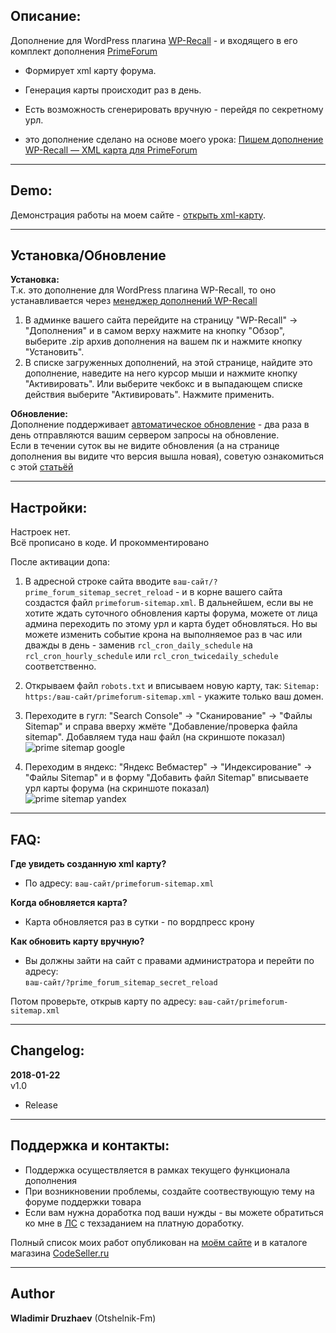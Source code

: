 ## Описание:  

Дополнение для WordPress плагина [WP-Recall](https://wordpress.org/plugins/wp-recall/) - и входящего в его комплект дополнения [PrimeForum](https://codeseller.ru/products/primeforum/)  
- Формирует xml карту форума.  
- Генерация карты происходит раз в день.  
- Есть возможность сгенерировать вручную - перейдя по секретному урл.  

- это дополнение сделано на основе моего урока: [Пишем дополнение WP-Recall — XML карта для PrimeForum](https://codeseller.ru/post-group/pishem-dopolnenie-wp-recall-karta-dlya-primeforum/)  
------------------------------


## Demo:  

Демонстрация работы на моем сайте - [открыть xml-карту](https://otshelnik-fm.ru/primeforum-sitemap.xml).  

------------------------------

## Установка/Обновление  

**Установка:**  
Т.к. это дополнение для WordPress плагина WP-Recall, то оно устанавливается через [менеджер дополнений WP-Recall](https://codeseller.ru/obshhie-svedeniya-o-dopolneniyax-wp-recall/)  

1. В админке вашего сайта перейдите на страницу "WP-Recall" -> "Дополнения" и в самом верху нажмите на кнопку "Обзор", выберите .zip архив дополнения на вашем пк и нажмите кнопку "Установить".  
2. В списке загруженных дополнений, на этой странице, найдите это дополнение, наведите на него курсор мыши и нажмите кнопку "Активировать". Или выберите чекбокс и в выпадающем списке действия выберите "Активировать". Нажмите применить.  


**Обновление:**  
Дополнение поддерживает [автоматическое обновление](https://codeseller.ru/avtomaticheskie-obnovleniya-dopolnenij-plagina-wp-recall/) - два раза в день отправляются вашим сервером запросы на обновление.  
Если в течении суток вы не видите обновления (а на странице дополнения вы видите что версия вышла новая), советую ознакомиться с этой [статьёй](https://codeseller.ru/post-group/rabota-wordpress-krona-cron-prinuditelnoe-vypolnenie-kron-zadach-dlya-wp-recall/) 

------------------------------

## Настройки:  
Настроек нет.  
Всё прописано в коде. И прокомментировано  

После активации допа:  

1. В адресной строке сайта вводите `ваш-сайт/?prime_forum_sitemap_secret_reload` - и в корне вашего сайта создастся файл `primeforum-sitemap.xml`. В дальнейшем, если вы не хотите ждать суточного обновления карты форума, можете от лица админа переходить по этому урл и карта будет обновляться. Но вы можете изменить событие крона на выполняемое раз в час или дважды в день - заменив `rcl_cron_daily_schedule` на `rcl_cron_hourly_schedule` или `rcl_cron_twicedaily_schedule` соответственно.  

2. Открываем файл `robots.txt` и вписываем новую карту, так: `Sitemap: https:/ваш-сайт/primeforum-sitemap.xml` - укажите только ваш домен.  

3. Переходите в гугл: "Search Console" -> "Сканирование" -> "Файлы Sitemap" и справа вверху жмёте "Добавление/проверка файла sitemap". Добавляем туда наш файл (на скриншоте показал)  
![prime sitemap google](https://user-images.githubusercontent.com/26385490/35199673-a8e44cb4-ff1a-11e7-9400-a421808939ca.png)  

4. Переходим в яндекс: "Яндекс Вебмастер" -> "Индексирование" -> "Файлы Sitemap" и в форму "Добавить файл Sitemap" вписываете урл карты форума (на скриншоте показал)  
![prime sitemap yandex](https://user-images.githubusercontent.com/26385490/35199672-a8c3b774-ff1a-11e7-8ada-fcf2663defb5.png)  

------------------------------

## FAQ:   
**Где увидеть созданную xml карту?**  
- По адресу: `ваш-сайт/primeforum-sitemap.xml`  


**Когда обновляется карта?**  
- Карта обновляется раз в сутки - по вордпресс крону  


**Как обновить карту вручную?**  
- Вы должны зайти на сайт с правами администратора и перейти по адресу:  
`ваш-сайт/?prime_forum_sitemap_secret_reload`  

Потом проверьте, открыв карту по адресу: `ваш-сайт/primeforum-sitemap.xml`  

------------------------------

## Changelog:  
**2018-01-22**  
v1.0  
* Release  

------------------------------

## Поддержка и контакты:  

* Поддержка осуществляется в рамках текущего функционала дополнения  
* При возникновении проблемы, создайте соотвествующую тему на форуме поддержки товара  
* Если вам нужна доработка под ваши нужды - вы можете обратиться ко мне в [ЛС](https://codeseller.ru/author/otshelnik-fm/?tab=chat) с техзаданием на платную доработку.  

Полный список моих работ опубликован на [моём сайте](https://otshelnik-fm.ru/all-my-addons-for-wp-recall/) и в каталоге магазина [CodeSeller.ru](https://codeseller.ru/author/otshelnik-fm/?tab=publics&subtab=type-products)  

------------------------------

## Author  

**Wladimir Druzhaev** (Otshelnik-Fm)  

